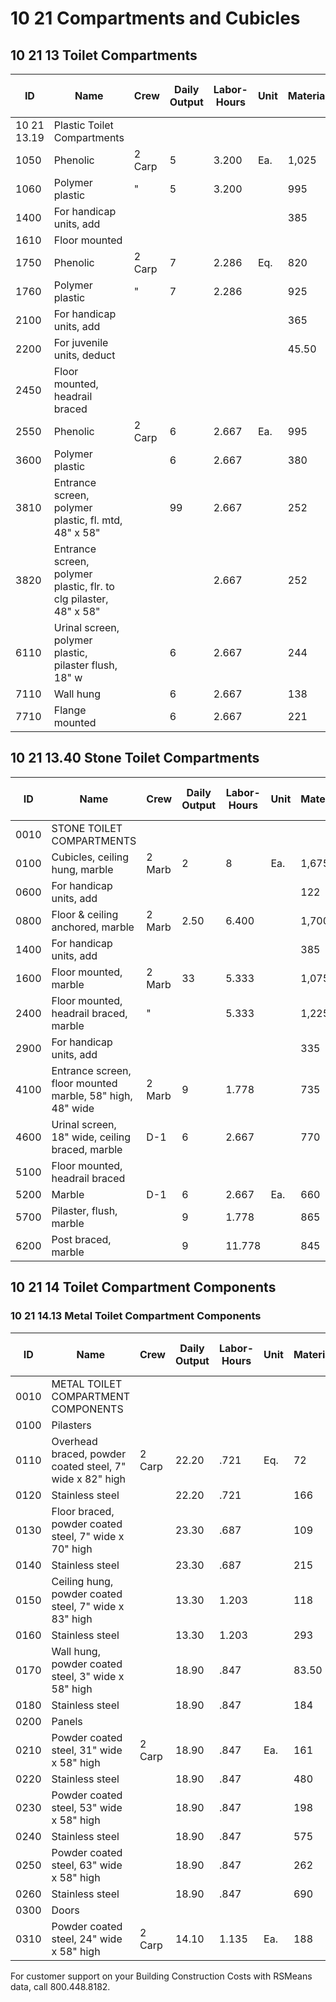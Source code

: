 # 10 21 Compartments and Cubicles

## 10 21 13 Toilet Compartments

| ID    | Name                                                                 | Crew   | Daily Output | Labor-Hours | Unit | Material | Labor | Equipment | Total | Total Incl O&P |
|-------|----------------------------------------------------------------------|--------|--------------|-------------|------|----------|-------|-----------|-------|----------------|
| 10 21 13.19 | Plastic Toilet Compartments                                         |        |              |             |      |          |       |           |       |                |
| 1050  | Phenolic                                                             | 2 Carp | 5            | 3.200       | Ea.  | 1,025    | 180   |           | 1,205 | 1,400          |
| 1060  | Polymer plastic                                                      | "      | 5            | 3.200       |      | 995      | 180   |           | 1,175 | 1,375          |
| 1400  | For handicap units, add                                              |        |              |             |      | 385      |       |           | 385   | 425            |
| 1610  | Floor mounted                                                        |        |              |             |      |          |       |           |       |                |
| 1750  | Phenolic                                                             | 2 Carp | 7            | 2.286       | Eq.  | 820      | 129   |           | 949   | 1,100          |
| 1760  | Polymer plastic                                                      | "      | 7            | 2.286       |      | 925      | 129   |           | 1,054 | 1,225          |
| 2100  | For handicap units, add                                              |        |              |             |      | 365      |       |           | 365   | 400            |
| 2200  | For juvenile units, deduct                                           |        |              |             |      | 45.50    |       |           | 45.50 | 50.5           |
| 2450  | Floor mounted, headrail braced                                       |        |              |             |      |          |       |           |       |                |
| 2550  | Phenolic                                                             | 2 Carp | 6            | 2.667       | Ea.  | 995      | 150   |           | 1,145 | 1,325          |
| 3600  | Polymer plastic                                                      |        | 6            | 2.667       |      | 380      | 150   |           | 530   | 645            |
| 3810  | Entrance screen, polymer plastic, fl. mtd, 48" x 58"                 |        | 99           | 2.667       |      | 252      | 150   |           | 402   | 500            |
| 3820  | Entrance screen, polymer plastic, flr. to clg pilaster, 48" x 58"    |        |              | 2.667       |      | 252      | 150   |           | 402   | 500            |
| 6110  | Urinal screen, polymer plastic, pilaster flush, 18" w                |        | 6            | 2.667       |      | 244      | 150   |           | 394   | 490            |
| 7110  | Wall hung                                                            |        | 6            | 2.667       |      | 138      | 150   |           | 288   | 375            |
| 7710  | Flange mounted                                                       |        | 6            | 2.667       |      | 221      | 150   |           | 371   | 465            |

## 10 21 13.40 Stone Toilet Compartments

| ID    | Name                                                                 | Crew   | Daily Output | Labor-Hours | Unit | Material | Labor | Equipment | Total | Total Incl O&P |
|-------|----------------------------------------------------------------------|--------|--------------|-------------|------|----------|-------|-----------|-------|----------------|
| 0010  | STONE TOILET COMPARTMENTS                                            |        |              |             |      |          |       |           |       |                |
| 0100  | Cubicles, ceiling hung, marble                                       | 2 Marb | 2            | 8           | Ea.  | 1,675    | 440   |           | 2,115 | 2,500          |
| 0600  | For handicap units, add                                              |        |              |             |      | 122      |       |           | 122   | 134            |
| 0800  | Floor & ceiling anchored, marble                                     | 2 Marb | 2.50         | 6.400       |      | 1,700    | 350   |           | 2,050 | 2,400          |
| 1400  | For handicap units, add                                              |        |              |             |      | 385      |       |           | 385   | 425            |
| 1600  | Floor mounted, marble                                                | 2 Marb | 33           | 5.333       |      | 1,075    | 294   |           | 1,369 | 1,625          |
| 2400  | Floor mounted, headrail braced, marble                               | "      |              | 5.333       |      | 1,225    | 294   |           | 1,519 | 1,800          |
| 2900  | For handicap units, add                                              |        |              |             |      | 335      |       |           | 335   | 365            |
| 4100  | Entrance screen, floor mounted marble, 58" high, 48" wide            | 2 Marb | 9            | 1.778       |      | 735      | 98    |           | 833   | 955            |
| 4600  | Urinal screen, 18" wide, ceiling braced, marble                      | D-1    | 6            | 2.667       |      | 770      | 134   |           | 904   | 1,050          |
| 5100  | Floor mounted, headrail braced                                       |        |              |             |      |          |       |           |       |                |
| 5200  | Marble                                                               | D-1    | 6            | 2.667       | Ea.  | 660      | 134   |           | 794   | 925            |
| 5700  | Pilaster, flush, marble                                              |        | 9            | 1.778       |      | 865      | 89    |           | 954   | 1,075          |
| 6200  | Post braced, marble                                                  |        | 9            | 11.778      |      | 845      | 89    |           | 934   | 1,075          |

## 10 21 14 Toilet Compartment Components

### 10 21 14.13 Metal Toilet Compartment Components

| ID    | Name                                                                 | Crew   | Daily Output | Labor-Hours | Unit | Material | Labor   | Equipment | Total   | Total Incl O&P |
|-------|----------------------------------------------------------------------|--------|--------------|-------------|------|----------|---------|-----------|---------|----------------|
| 0010  | METAL TOILET COMPARTMENT COMPONENTS                                  |        |              |             |      |          |         |           |         |                |
| 0100  | Pilasters                                                            |        |              |             |      |          |         |           |         |                |
| 0110  | Overhead braced, powder coated steel, 7" wide x 82" high             | 2 Carp | 22.20        | .721        | Eq.  | 72       | 40.50   |           | 112.50  | 140            |
| 0120  | Stainless steel                                                      |        | 22.20        | .721        |      | 166      | 40.50   |           | 206.50  | 243            |
| 0130  | Floor braced, powder coated steel, 7" wide x 70" high                |        | 23.30        | .687        |      | 109      | 38.50   |           | 147.50  | 178            |
| 0140  | Stainless steel                                                      |        | 23.30        | .687        |      | 215      | 38.50   |           | 253.50  | 294            |
| 0150  | Ceiling hung, powder coated steel, 7" wide x 83" high                |        | 13.30        | 1.203       |      | 118      | 67.50   |           | 185.50  | 231            |
| 0160  | Stainless steel                                                      |        | 13.30        | 1.203       |      | 293      | 67.50   |           | 360.50  | 420            |
| 0170  | Wall hung, powder coated steel, 3" wide x 58" high                   |        | 18.90        | .847        |      | 83.50    | 47.50   |           | 131     | 163            |
| 0180  | Stainless steel                                                      |        | 18.90        | .847        |      | 184      | 47.50   |           | 231.50  | 274            |
| 0200  | Panels                                                               |        |              |             |      |          |         |           |         |                |
| 0210  | Powder coated steel, 31" wide x 58" high                             | 2 Carp | 18.90        | .847        | Ea.  | 161      | 47.50   |           | 208.50  | 248            |
| 0220  | Stainless steel                                                      |        | 18.90        | .847        |      | 480      | 47.50   |           | 527.50  | 600            |
| 0230  | Powder coated steel, 53" wide x 58" high                             |        | 18.90        | .847        |      | 198      | 47.50   |           | 245.50  | 289            |
| 0240  | Stainless steel                                                      |        | 18.90        | .847        |      | 575      | 47.50   |           | 622.50  | 705            |
| 0250  | Powder coated steel, 63" wide x 58" high                             |        | 18.90        | .847        |      | 262      | 47.50   |           | 309.50  | 360            |
| 0260  | Stainless steel                                                      |        | 18.90        | .847        |      | 690      | 47.50   |           | 737.50  | 830            |
| 0300  | Doors                                                                |        |              |             |      |          |         |           |         |                |
| 0310  | Powder coated steel, 24" wide x 58" high                             | 2 Carp | 14.10        | 1.135       | Ea.  | 188      | 64      |           | 252     | 330            |

For customer support on your Building Construction Costs with RSMeans data, call 800.448.8182.